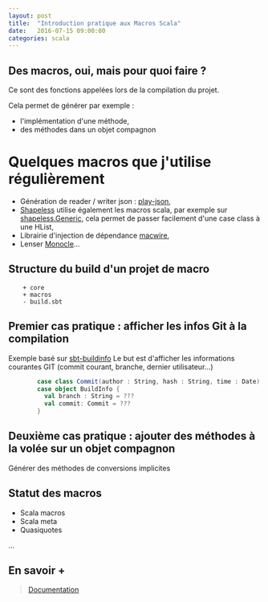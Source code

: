 ```yaml
---
layout: post
title:  "Introduction pratique aux Macros Scala"
date:   2016-07-15 09:00:00
categories: scala
---
```


Des macros, oui, mais pour quoi faire ?
----------------

Ce sont des fonctions appelées lors de la compilation du projet.

Cela permet de générer par exemple :

* l'implémentation d'une méthode,
* des méthodes dans un objet compagnon


Quelques macros que j'utilise régulièrement
===

* Génération de reader / writer json : [play-json](https://github.com/playframework/playframework/tree/master/framework/src/play-json/src/main/scala/play/api/libs/json),
* [Shapeless](https://github.com/milessabin/shapeless) utilise également les macros scala, par exemple sur [shapeless.Generic](https://github.com/milessabin/shapeless/blob/master/core/src/main/scala/shapeless/generic.scala), cela permet de passer facilement d'une case class à une HList,
* Librairie d'injection de dépendance [macwire](https://github.com/adamw/macwire),
* Lenser [Monocle](https://github.com/julien-truffaut/Monocle)...

Structure du build d'un projet de macro
---

        + core
        + macros
        - build.sbt



Premier cas pratique : afficher les infos Git à la compilation
---

Exemple basé sur [sbt-buildinfo](https://github.com/sbt/sbt-buildinfo)
Le but est d'afficher les informations courantes GIT (commit courant, branche, dernier utilisateur...)

~~~ scala
        case class Commit(author : String, hash : String, time : Date)
        case object BuildInfo {
          val branch : String = ???
          val commit: Commit = ???
        }
~~~


Deuxième cas pratique : ajouter des méthodes à la volée sur un objet compagnon
---

Générer des méthodes de conversions implicites

Statut des macros
---

* Scala macros
* Scala meta
* Quasiquotes

...


En savoir +
----------
[^footnote]:
  >[Documentation](http://docs.scala-lang.org/overviews/macros/overview.html)

